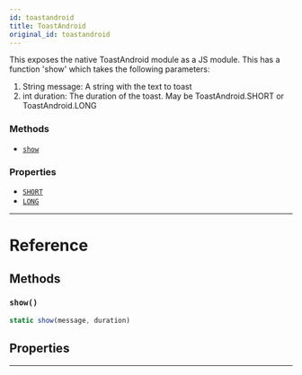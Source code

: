 ```yaml
---
id: toastandroid
title: ToastAndroid
original_id: toastandroid
---
```


This exposes the native ToastAndroid module as a JS module. This has a function 'show' which takes the following parameters:

1. String message: A string with the text to toast
2. int duration: The duration of the toast. May be ToastAndroid.SHORT or ToastAndroid.LONG

### Methods

- [`show`](toastandroid.md#show)

### Properties

- [`SHORT`](toastandroid.md#short)
- [`LONG`](toastandroid.md#long)

---

# Reference

## Methods

### `show()`

```jsx
static show(message, duration)
```

## Properties

---
